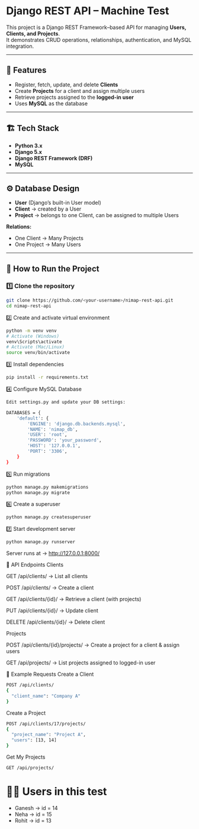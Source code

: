 # Django REST API – Machine Test

This project is a Django REST Framework–based API for managing **Users, Clients, and Projects**.  
It demonstrates CRUD operations, relationships, authentication, and MySQL integration.

---

## 📌 Features
- Register, fetch, update, and delete **Clients**
- Create **Projects** for a client and assign multiple users
- Retrieve projects assigned to the **logged-in user**
- Uses **MySQL** as the database

---

## 🏗️ Tech Stack
- **Python 3.x**
- **Django 5.x**
- **Django REST Framework (DRF)**
- **MySQL**

---

## ⚙️ Database Design
- **User** (Django’s built-in User model)  
- **Client** → created by a User  
- **Project** → belongs to one Client, can be assigned to multiple Users  

**Relations:**
- One Client → Many Projects  
- One Project → Many Users  

---

## 🚀 How to Run the Project

### 1️⃣ Clone the repository
```bash
git clone https://github.com/<your-username>/nimap-rest-api.git
cd nimap-rest-api
```
2️⃣ Create and activate virtual environment
```bash
python -m venv venv
# Activate (Windows)
venv\Scripts\activate
# Activate (Mac/Linux)
source venv/bin/activate
```
3️⃣ Install dependencies
```bash
pip install -r requirements.txt
```
4️⃣ Configure MySQL Database
```bash
Edit settings.py and update your DB settings:

DATABASES = {
    'default': {
        'ENGINE': 'django.db.backends.mysql',
        'NAME': 'nimap_db',
        'USER': 'root',
        'PASSWORD': 'your_password',
        'HOST': '127.0.0.1',
        'PORT': '3306',
    }
}
```
5️⃣ Run migrations
```bash
python manage.py makemigrations
python manage.py migrate
```
6️⃣ Create a superuser
```bash
python manage.py createsuperuser
```
7️⃣ Start development server
```bash
python manage.py runserver
```

Server runs at → http://127.0.0.1:8000/

🔑 API Endpoints
Clients

GET /api/clients/ → List all clients

POST /api/clients/ → Create a client

GET /api/clients/{id}/ → Retrieve a client (with projects)

PUT /api/clients/{id}/ → Update client

DELETE /api/clients/{id}/ → Delete client

Projects

POST /api/clients/{id}/projects/ → Create a project for a client & assign users

GET /api/projects/ → List projects assigned to logged-in user

🧪 Example Requests
Create a Client
```bash
POST /api/clients/
{
  "client_name": "Company A"
}
```
Create a Project
```bash
POST /api/clients/17/projects/
{
  "project_name": "Project A",
  "users": [13, 14]
}
```
Get My Projects
```bash
GET /api/projects/
```
# 👨‍💻 Users in this test

- Ganesh → id = 14
- Neha → id = 15
- Rohit → id = 13
